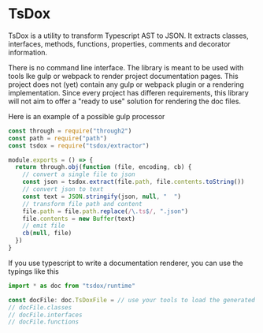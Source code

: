 # TsDox

TsDox is a utility to transform Typescript AST to JSON. It extracts classes, interfaces, methods, functions, properties, comments and decorator information.

There is no command line interface. The library is meant to be used with tools lke gulp or webpack to render project documentation pages. This project does not (yet) contain any gulp or webpack plugin or a rendering implementation. Since every project has differen requirements, this library will not aim to offer a "ready to use" solution for rendering the doc files.

Here is an example of a possible gulp processor

```js
const through = require("through2")
const path = require("path")
const tsdox = require("tsdox/extractor")

module.exports = () => {
  return through.obj(function (file, encoding, cb) {
    // convert a single file to json
    const json = tsdox.extract(file.path, file.contents.toString())
    // convert json to text
    const text = JSON.stringify(json, null, "  ")
    // transform file path and content
    file.path = file.path.replace(/\.ts$/, ".json")
    file.contents = new Buffer(text)
    // emit file
    cb(null, file)
  })
}
```

If you use typescript to write a documentation renderer, you can use the typings like this

```ts
import * as doc from "tsdox/runtime"

const docFile: doc.TsDoxFile = // use your tools to load the generated doc file
// docFile.classes
// docFile.interfaces
// docFile.functions
```
